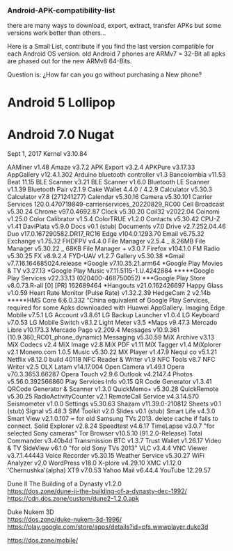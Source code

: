 ### Android-APK-compatibility-list

there are many ways to download, export, extract, transfer APKs
but some versions work better than others...

Here is a Small List, contribute if you find the last version compatible for each Android OS version.
old Android 7 phones are ARMv7 = 32-Bit
all apks are phased out for the new ARMv8 64-Bits.

Question is:
¿How far can you go without purchasing a New phone?

# Android 5 Lollipop


# Android 7.0 Nugat
Sept 1, 2017
Kernel v3.10.84

 AAMiner v1.48
 Amaze v3.7.2
 APK Export v3.2.4
 APKPure v3.17.33
 AppGallery v12.4.1.302
 Arduino bluetooth controller v1.3
 Bancolombia v11.53
 Beat 11.15
 BLE Scanner v3.21
 BLE Scanner v1.6.0
 Bluetooth LE Scanner v1.1.39
 Bluetooth Pair v2.1.9
 Cake Wallet 4.4.0 / 4.2.9
 Calculator v5.30.3
 Calculator v7.8 (271241277)
 Calendar v5.30.16
 Camera v5.30.101
 Carrier Services 120.0.470719849-carrierservices_20220829_RC00
 Cell Broadcast v5.30.24
 Chrome v97.0.4692.87
 Clock v5.30.20
 Coil32 v2022.04
 Coinomi v1.25.0
 Color Calibrator v1.5.4
 ColorTRUE v1.2.0
 Contacts v5.30.42
 CPU-Z v1.41
 DaviPlata v5.9.0
 Docs v0.1 (stub)
 Documents v7.0
 Drive v2.7.252.04.46
 Duo v17.0.167290582.DR17_RC16
 Edge v104.0.1293.70
 Email v6.75.32
 Exchange v1.75.32
 FHDFPV v4.4.0
 File Manager v2.5.4 _ 8.26MB
 File Manager v5.30.22 _ 68KB
 File Manager + v3.0.7
 Firefox v104.1.0
 FM Radio v5.30.25
 FX v8.9.2.4
 FYD-UAV v1.2.7
 Gallery v5.30.38
 *Gmail v7.7.16.164685024.release
 *Google v7.10.35.21.arm64
 *Google Play Movies & TV v3.27.13
 *Google Play Music v7.11.5115-1.U.4242884
 *****Google Play Services v22.33.13 (020400-468750052)
 ***Google Play Store v8.0.73.R-all [0] [PR] 162689464
 *Hangouts v21.0.162426697
 Happy Glass v1.0.59
 Heart Rate Monitor (Pulse Rate) v1.32.2.39
 HedgeCam 2 v2.14b
 *****HMS Core 6.6.0.332 "China equivalent of Google Play Services, required for some Apks downloaded with Huawei AppGallery.
 Imaging Edge Mobile v7.5.1
 LG Account v3.8.61
 LG Backup Launcher v1.0.4
 LG Keyboard v7.0.53
 LG Mobile Switch v8.1.2
 Light Meter v3.5
 *Maps v9.47.3
 Mercado Libre v10.173.3
 Mercado Pago v2.209.4
 Messages v10.9.361 (10.9.360_RC01_phone_dynamic)
 Messaging v5.30.59
 MiX Archive v3.13
 MiX Codecs v2.4
 MiX Image v2.8
 MiX PDF v1.11
 MiX Tagger v1.4
 MiXplorer v2.1
 Monero.com 1.0.5
 Music v5.30.22
 MX Player v1.47.9
 Nequi co v5.1.21
 Netflix v8.12.0 build 40118
 NFC Reader & Writer v1.9
 NFC Tools v8.7
 NFC Writer v2.5
 OLX Latam v14.17.004
 Open Camera v1.49.1
 Opera v70.3.3653.66287
 Opera Touch v2.9.6
 Outlook v4.2147.4
 Photos v5.56.0.392566860
 Play Services Info v0.15
 QR Code Generator v1.3.41
 QRCode Generator & Scanner v1.3.0
 QuickMemo+ v5.30.28
 QuickRemote v5.30.25
 RadioActivityCounter v2.1
 RemoteCall Service v4.3.14.570
 Seismometer v1.0.0
 Settings v5.30.63
 Shazam v11.39.0-210812
 Sheets v0.1 (stub)
 Signal v5.48.3
 SIM Toolkit v2.0
 Slides v0.1 (stub)
 Smart Life v4.3.0
 Smart View v2.1.0.107 = for old Samsung TVs 2013. delete cache if fails to connect.
 Solid Explorer v2.8.24
 Speedtest v4.6.17
 TimeLapse v3.0.7 "for selected Sony cameras"
 Tor Browser v10.5.10 (91.2.0-Release)
 Total Commander v3.40b4d
 Transmission BTC v1.3.7
 Trust Wallet v1.26.17
 Video & TV SideView v6.1.0 "for old Sony TVs 2013"
 VLC v3.4.4
 VNC Viewer v3.7.1.44443
 Voice Recorder v5.30.15
 Weather Service v5.30.27
 WiFi Analyzer v2.0
 WordPress v18.0
 X-plore v4.29.10
 XMC v1.12.0 'Chernushka'(alpha)
 XT9 v7.0.53
 Yahoo Mail v6.44.4
 YouTube 12.29.57


Dune II The Building of a Dynasty v1.2.0 </br>
https://dos.zone/dune-ii-the-building-of-a-dynasty-dec-1992/ </br>
https://cdn.dos.zone/custom/dune2-1.2.0.apk </p>

Duke Nukem 3D </br>
https://dos.zone/duke-nukem-3d-1996/ </br>
https://play.google.com/store/apps/details?id=pfs.wwwplayer.duke3d </p>

https://dos.zone/mobile/ </p>
